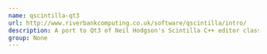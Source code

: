 ```yaml
---
name: qscintilla-qt3
url: http://www.riverbankcomputing.co.uk/software/qscintilla/intro/
description: A port to Qt3 of Neil Hodgson's Scintilla C++ editor class.
group: None
---
```

